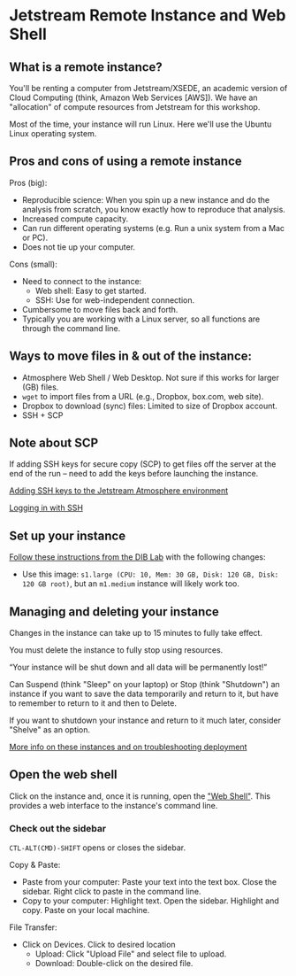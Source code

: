 # Jetstream Remote Instance and Web Shell

## What is a remote instance?

You'll be renting a computer from Jetstream/XSEDE, an academic version of Cloud Computing (think, Amazon Web Services [AWS]). We have an "allocation" of compute resources from Jetstream for this workshop.

Most of the time, your instance will run Linux. Here we'll use the Ubuntu Linux operating system.

## Pros and cons of using a remote instance

Pros (big):
- Reproducible science: When you spin up a new instance and do the analysis from scratch, you know exactly how to reproduce that analysis.
- Increased compute capacity.
- Can run different operating systems (e.g. Run a unix system from a Mac or PC).
- Does not tie up your computer.

Cons (small):
- Need to connect to the instance:
    - Web shell: Easy to get started.
    - SSH: Use for web-independent connection.
- Cumbersome to move files back and forth.
- Typically you are working with a Linux server, so all functions are through the command line.


## Ways to move files in & out of the instance:

- Atmosphere Web Shell / Web Desktop. Not sure if this works for larger (GB) files.
- `wget` to import files from a URL (e.g., Dropbox, box.com, web site).
- Dropbox to download (sync) files: Limited to size of Dropbox account.
- SSH + SCP


## Note about SCP

If adding SSH keys for secure copy (SCP) to get files off the server at the end of the run – need to add the keys before launching the instance.

[Adding SSH keys to the Jetstream Atmosphere environment](https://iujetstream.atlassian.net/wiki/spaces/JWT/pages/17465474/Adding+SSH+keys+to+the+Jetstream+Atmosphere+environment)

[Logging in with SSH](https://iujetstream.atlassian.net/wiki/spaces/JWT/pages/17465502/Logging+in+with+SSH)


## Set up your instance

[Follow these instructions from the DIB Lab](https://2017-dibsi-metagenomics.readthedocs.io/en/latest/jetstream/boot.html) with the following changes:
- Use this image: `s1.large (CPU: 10, Mem: 30 GB, Disk: 120 GB, Disk: 120 GB root)`, but an `m1.medium` instance will likely work too.


## Managing and deleting your instance

Changes in the instance can take up to 15 minutes to fully take effect.

You must delete the instance to fully stop using resources.

“Your instance will be shut down and all data will be permanently lost!”

Can Suspend (think "Sleep" on your laptop) or Stop (think "Shutdown") an instance if you want to save the data temporarily and return to it, but have to remember to return to it and then to Delete.

If you want to shutdown your instance and return to it much later, consider "Shelve" as an option.

[More info on these instances and on troubleshooting deployment](https://iujetstream.atlassian.net/wiki/display/JWT/Instance+management+actions)


## Open the web shell

Click on the instance and, once it is running, open the ["Web Shell"](https://calvinmclean.github.io/atmosphere-guides/guacamole_user_guide.html). This provides a web interface to the instance's command line.


### Check out the sidebar

`CTL-ALT(CMD)-SHIFT` opens or closes the sidebar.

Copy & Paste:
- Paste from your computer: Paste your text into the text box. Close the sidebar. Right click to paste in the command line.
- Copy to your computer: Highlight text. Open the sidebar. Highlight and copy. Paste on your local machine.

File Transfer:
- Click on Devices. Click to desired location
    - Upload: Click "Upload File" and select file to upload.
    - Download: Double-click on the desired file.
